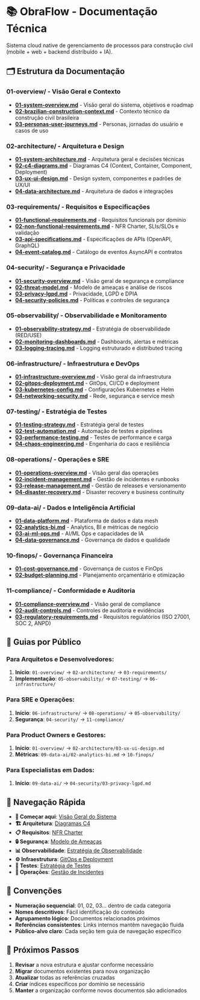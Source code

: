 # 📚 ObraFlow - Documentação Técnica

Sistema cloud native de gerenciamento de processos para construção civil (mobile + web + backend distribuído + IA).

## 🗂️ Estrutura da Documentação


### **01-overview/** - Visão Geral e Contexto
- **[01-system-overview.md](01-overview/01-system-overview.md)** - Visão geral do sistema, objetivos e roadmap
- **[02-brazilian-construction-context.md](01-overview/02-brazilian-construction-context.md)** - Contexto técnico da construção civil brasileira
- **[03-personas-user-journeys.md](01-overview/03-personas-user-journeys.md)** - Personas, jornadas do usuário e casos de uso


### **02-architecture/** - Arquitetura e Design
- **[01-system-architecture.md](02-architecture/01-system-architecture.md)** - Arquitetura geral e decisões técnicas
- **[02-c4-diagrams.md](02-architecture/02-c4-diagrams.md)** - Diagramas C4 (Context, Container, Component, Deployment)
- **[03-ux-ui-design.md](02-architecture/03-ux-ui-design.md)** - Design system, componentes e padrões de UX/UI
- **[04-data-architecture.md](02-architecture/04-data-architecture.md)** - Arquitetura de dados e integrações


### **03-requirements/** - Requisitos e Especificações
- **[01-functional-requirements.md](03-requirements/01-functional-requirements.md)** - Requisitos funcionais por domínio
- **[02-non-functional-requirements.md](03-requirements/02-non-functional-requirements.md)** - NFR Charter, SLIs/SLOs e validação
- **[03-api-specifications.md](03-requirements/03-api-specifications.md)** - Especificações de APIs (OpenAPI, GraphQL)
- **[04-event-catalog.md](03-requirements/04-event-catalog.md)** - Catálogo de eventos AsyncAPI e contratos


### **04-security/** - Segurança e Privacidade
- **[01-security-overview.md](04-security/01-security-overview.md)** - Visão geral de segurança e compliance
- **[02-threat-model.md](04-security/02-threat-model.md)** - Modelo de ameaças e análise de riscos
- **[03-privacy-lgpd.md](04-security/03-privacy-lgpd.md)** - Privacidade, LGPD e DPIA
- **[04-security-policies.md](04-security/04-security-policies.md)** - Políticas e controles de segurança


### **05-observability/** - Observabilidade e Monitoramento
- **[01-observability-strategy.md](05-observability/01-observability-strategy.md)** - Estratégia de observabilidade (RED/USE)
- **[02-monitoring-dashboards.md](05-observability/02-monitoring-dashboards.md)** - Dashboards, alertas e métricas
- **[03-logging-tracing.md](05-observability/03-logging-tracing.md)** - Logging estruturado e distributed tracing


### **06-infrastructure/** - Infraestrutura e DevOps
- **[01-infrastructure-overview.md](06-infrastructure/01-infrastructure-overview.md)** - Visão geral da infraestrutura
- **[02-gitops-deployment.md](06-infrastructure/02-gitops-deployment.md)** - GitOps, CI/CD e deployment
- **[03-kubernetes-config.md](06-infrastructure/03-kubernetes-config.md)** - Configurações Kubernetes e Helm
- **[04-networking-security.md](06-infrastructure/04-networking-security.md)** - Rede, segurança e service mesh


### **07-testing/** - Estratégia de Testes
- **[01-testing-strategy.md](07-testing/01-testing-strategy.md)** - Estratégia geral de testes
- **[02-test-automation.md](07-testing/02-test-automation.md)** - Automação de testes e pipelines
- **[03-performance-testing.md](07-testing/03-performance-testing.md)** - Testes de performance e carga
- **[04-chaos-engineering.md](07-testing/04-chaos-engineering.md)** - Engenharia do caos e resiliência


### **08-operations/** - Operações e SRE
- **[01-operations-overview.md](08-operations/01-operations-overview.md)** - Visão geral das operações
- **[02-incident-management.md](08-operations/02-incident-management.md)** - Gestão de incidentes e runbooks
- **[03-release-management.md](08-operations/03-release-management.md)** - Gestão de releases e versionamento
- **[04-disaster-recovery.md](08-operations/04-disaster-recovery.md)** - Disaster recovery e business continuity


### **09-data-ai/** - Dados e Inteligência Artificial
- **[01-data-platform.md](09-data-ai/01-data-platform.md)** - Plataforma de dados e data mesh
- **[02-analytics-bi.md](09-data-ai/02-analytics-bi.md)** - Analytics, BI e métricas de negócio
- **[03-ai-ml-ops.md](09-data-ai/03-ai-ml-ops.md)** - AI/ML Ops e capacidades de IA
- **[04-data-governance.md](09-data-ai/04-data-governance.md)** - Governança de dados e qualidade


### **10-finops/** - Governança Financeira
- **[01-cost-governance.md](10-finops/01-cost-governance.md)** - Governança de custos e FinOps
- **[02-budget-planning.md](10-finops/02-budget-planning.md)** - Planejamento orçamentário e otimização


### **11-compliance/** - Conformidade e Auditoria
- **[01-compliance-overview.md](11-compliance/01-compliance-overview.md)** - Visão geral de compliance
- **[02-audit-controls.md](11-compliance/02-audit-controls.md)** - Controles de auditoria e evidências
- **[03-regulatory-requirements.md](11-compliance/03-regulatory-requirements.md)** - Requisitos regulatórios (ISO 27001, SOC 2, ANPD)

## 🎯 Guias por Público

### **Para Arquitetos e Desenvolvedores:**
1. **Início**: `01-overview/` → `02-architecture/` → `03-requirements/`
2. **Implementação**: `05-observability/` → `07-testing/` → `06-infrastructure/`

### **Para SRE e Operações:**
1. **Início**: `06-infrastructure/` → `08-operations/` → `05-observability/`
2. **Segurança**: `04-security/` → `11-compliance/`

### **Para Product Owners e Gestores:**
1. **Início**: `01-overview/` → `02-architecture/03-ux-ui-design.md`
2. **Métricas**: `09-data-ai/02-analytics-bi.md` → `10-finops/`

### **Para Especialistas em Dados:**
1. **Início**: `09-data-ai/` → `04-security/03-privacy-lgpd.md`

## 🔗 Navegação Rápida

- **🚀 Começar aqui**: [Visão Geral do Sistema](01-overview/01-system-overview.md)
- **🏗️ Arquitetura**: [Diagramas C4](02-architecture/02-c4-diagrams.md)
- **📋 Requisitos**: [NFR Charter](03-requirements/02-non-functional-requirements.md)
- **🔒 Segurança**: [Modelo de Ameaças](04-security/02-threat-model.md)
- **📊 Observabilidade**: [Estratégia de Observabilidade](05-observability/01-observability-strategy.md)
- **⚙️ Infraestrutura**: [GitOps e Deployment](06-infrastructure/02-gitops-deployment.md)
- **🧪 Testes**: [Estratégia de Testes](07-testing/01-testing-strategy.md)
- **🔧 Operações**: [Gestão de Incidentes](08-operations/02-incident-management.md)

## 📝 Convenções

- **Numeração sequencial**: 01, 02, 03... dentro de cada categoria
- **Nomes descritivos**: Fácil identificação do conteúdo
- **Agrupamento lógico**: Documentos relacionados próximos
- **Referências consistentes**: Links internos mantêm navegação fluida
- **Público-alvo claro**: Cada seção tem guia de navegação específico

## 🚀 Próximos Passos

1. **Revisar** a nova estrutura e ajustar conforme necessário
2. **Migrar** documentos existentes para nova organização
3. **Atualizar** todas as referências cruzadas
4. **Criar** índices específicos por domínio se necessário
5. **Manter** a organização conforme novos documentos são adicionados